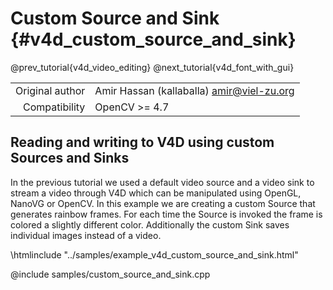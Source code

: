 # Custom Source and Sink {#v4d_custom_source_and_sink}

@prev_tutorial{v4d_video_editing}
@next_tutorial{v4d_font_with_gui}

|    |    |
| -: | :- |
| Original author | Amir Hassan (kallaballa) <amir@viel-zu.org> |
| Compatibility | OpenCV >= 4.7 |

## Reading and writing to V4D using custom Sources and Sinks
In the previous tutorial we used a default video source and a video sink to stream a video through V4D which can be manipulated using OpenGL, NanoVG or OpenCV. In this example we are creating a custom Source that generates rainbow frames. For each time the Source is invoked the frame is colored a slightly different color. Additionally the custom Sink saves individual images instead of a video.

\htmlinclude "../samples/example_v4d_custom_source_and_sink.html"

@include samples/custom_source_and_sink.cpp



